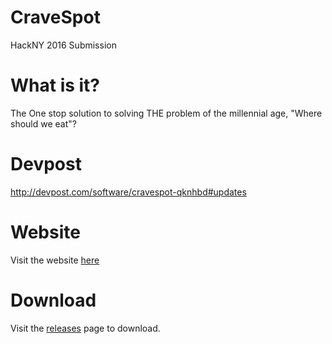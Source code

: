 # CraveSpot
HackNY 2016 Submission

# What is it?
The One stop solution to solving THE problem of the millennial age, "Where should we eat"?

# Devpost
http://devpost.com/software/cravespot-qknhbd#updates

# Website
Visit the website [here](http://ryanoday.com/hackathons/cravespot/site/)

# Download
Visit the [releases](https://github.com/theryan722/CraveSpot/releases) page to download.
